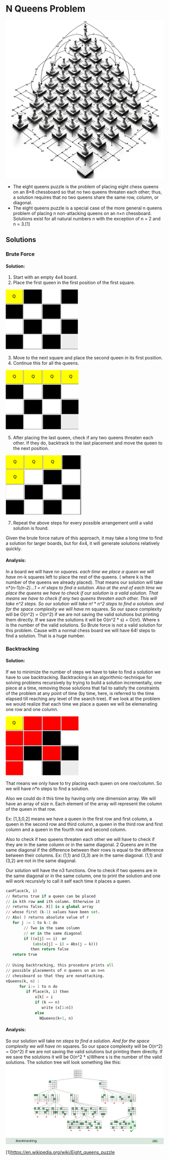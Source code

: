 # N Queens Problem 
![](./image.png)

- The eight queens puzzle is the problem of placing eight chess queens on an 8×8 chessboard so that no two queens threaten each other; thus, a solution requires that no two queens share the same row, column, or diagonal. 
- The eight queens puzzle is a special case of the more general n queens problem of placing n non-attacking queens on an n×n chessboard. Solutions exist for all natural numbers n with the exception of n = 2 and n = 3.[1]

## Solutions
### Brute Force

#### Solution:
1. Start with an empty 4x4 board.
2. Place the first queen in the first position of the first square. 

![](./1.png)

3. Move to the next square and place the second queen in its first position.
4. Continue this for all the queens. 

![](./2.png)

5. After placing the last queen, check if any two queens threaten each other. If they do, backtrack to the last placement and move the queen to the next position.

![](./3.png)

7. Repeat the above steps for every possible arrangement until a valid solution is found.   

Given the brute force nature of this approach, it may take a long time to find a solution for larger boards, but for 4x4, it will generate solutions relatively quickly.
#### Analysis:
In a board we will have n*n squares. each time we place a queen we will have n*n-k squares left to place the rest of the queens. ( where k is the number of the queens we already placed).
That means our solution will take n*(n-1)*(n-2)*...*1 = n! steps to find a solution.
Also at the end of each time we place the queens we have to check if our solution is a valid solution. That means we have to check if any two queens threaten each other. This will take n^2 steps.
So our solution will take n! * n^2 steps to find a solution.
and for the space complexity we will have n*n squares. So our space complexity will be O(n^2) = O(n^2) if we are not saving the valid solutions but printing them directly. If we save the solutions it will be O(n^2 * s) = O(n!). Where s is the number of the valid solutions.
So Brute force is not a valid solution for this problem. Cause with a normal chess board we will have 64! steps to find a solution. That is a huge number.
### Backtracking
#### Solution:
If we to minimize the number of steps we have to take to find a solution we have to use backtracking. Backtracking is an algorithmic-technique for solving problems recursively by trying to build a solution incrementally, one piece at a time, removing those solutions that fail to satisfy the constraints of the problem at any point of time (by time, here, is referred to the time elapsed till reaching any level of the search tree).
If we look at the problem we would realize that each time we place a queen we will be elemenating one row and one column. 

![](./4.png)

That means we only have to try placing each queen on one row/column. So we will have n*n steps to find a solution. 

Also we could do it this time by having only one dimension array. We will have an array of size n. Each element of the array will represent the column of the queen in that row.

Ex: [1,3,0,2] means we have a queen in the first row and first column, a queen in the second row and third column, a queen in the third row and first column and a queen in the fourth row and second column.

Also to check if two queens threaten each other we will have to check if they are in the same column or in the same diagonal. 2 Queens are in the same diagonal if the difference between their rows is equal to the difference between their columns. Ex: (1,1) and (3,3) are in the same diagonal. (1,1) and (3,2) are not in the same diagonal.

Our solution will have the n3 functions. One to check if two queens are in the same diagonal or in the same column, one to print the solution and one will work recursivly to call it self each time it places a queen.
```python
canPlace(k, i)
// Returns true if a queen can be placed
// in kth row and ith column. Otherwise it
// returns false. X[] is a global array
// whose first (k-1) values have been set.
// Abs( ) returns absolute value of r
   for j := 1 to k-1 do
        // Two in the same column
        // or in the same diagonal
        if ((x[j] == i)  or
            (abs(x[j] – i) = Abs(j – k)))
           then return false
   return true

// Using backtracking, this procedure prints all 
// possible placements of n queens on an n×n 
// chessboard so that they are nonattacking.
nQueens(k, n) : 
      for i:= 1 to n do
         if Place(k, i) then
             x[k] = i
             if (k == n)
                write (x[1:n])
             else 
               NQueens(k+1, n)
  ```

#### Analysis:
So our solution will take n*n steps to find a solution. And for the space complexity we will have n*n squares. So our space complexity will be O(n^2) = O(n^2) if we are not saving the valid solutions but printing them directly. If we save the solutions it will be O(n^2 * s)Where s is the number of the valid solutions.
The solution tree will look something like this:
![](./Backtracking.png)


[1]https://en.wikipedia.org/wiki/Eight_queens_puzzle